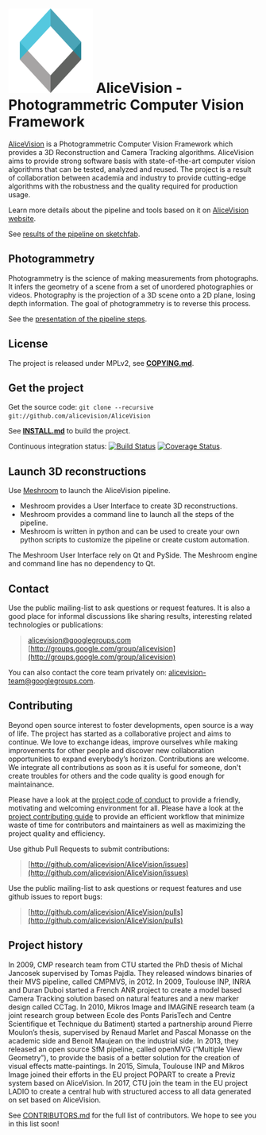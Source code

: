 ![AliceVision](https://github.com/alicevision/AliceVision/raw/develop/docs/logo/AliceVision_170.png) 
AliceVision - Photogrammetric Computer Vision Framework
=====================================

[AliceVision](http://alicevision.github.io) is a Photogrammetric Computer Vision Framework which provides a 3D Reconstruction and Camera Tracking algorithms.
AliceVision aims to provide strong software basis with state-of-the-art computer vision algorithms that can be tested, analyzed and reused.
The project is a result of collaboration between academia and industry to provide cutting-edge algorithms with the robustness and the quality required for production usage.

Learn more details about the pipeline and tools based on it on [AliceVision website](http://alicevision.github.io).

See [results of the pipeline on sketchfab](http://sketchfab.com/AliceVision).


## Photogrammetry

Photogrammetry is the science of making measurements from photographs.
It infers the geometry of a scene from a set of unordered photographies or videos.
Photography is the projection of a 3D scene onto a 2D plane, losing depth information.
The goal of photogrammetry is to reverse this process.

See the [presentation of the pipeline steps](http://alicevision.github.io/#photogrammetry).


## License

The project is released under MPLv2, see [**COPYING.md**](COPYING.md).


## Get the project

Get the source code: `git clone --recursive git://github.com/alicevision/AliceVision`

See [**INSTALL.md**](INSTALL.md) to build the project.

Continuous integration status: [![Build Status](https://travis-ci.org/alicevision/AliceVision.png?branch=develop)](https://travis-ci.org/alicevision/AliceVision) [![Coverage Status](https://coveralls.io/repos/github/alicevision/AliceVision/badge.png?branch=develop)](https://coveralls.io/github/alicevision/AliceVision?branch=develop).


## Launch 3D reconstructions

Use [Meshroom](https://github.com/alicevision/meshroom) to launch the AliceVision pipeline.
 - Meshroom provides a User Interface to create 3D reconstructions.
 - Meshroom provides a command line to launch all the steps of the pipeline.
 - Meshroom is written in python and can be used to create your own python scripts to customize the pipeline or create custom automation.

The Meshroom User Interface rely on Qt and PySide. The Meshroom engine and command line has no dependency to Qt.


## Contact

Use the public mailing-list to ask questions or request features. It is also a good place for informal discussions like sharing results, interesting related technologies or publications:
> [alicevision@googlegroups.com](mailto:alicevision@googlegroups.com)
> [http://groups.google.com/group/alicevision](http://groups.google.com/group/alicevision)

You can also contact the core team privately on: [alicevision-team@googlegroups.com](mailto:alicevision-team@googlegroups.com).


## Contributing

Beyond open source interest to foster developments, open source is a way of life. The project has started as a collaborative project and aims to continue. We love to exchange ideas, improve ourselves while making improvements for other people and discover new collaboration opportunities to expand everybody’s horizon.
Contributions are welcome. We integrate all contributions as soon as it is useful for someone, don't create troubles for others and the code quality is good enough for maintainance.

Please have a look at the [project code of conduct](CODE_OF_CONDUCT.md) to provide a friendly, motivating and welcoming environment for all.
Please have a look at the [project contributing guide](CONTRIBUTING.md) to provide an efficient workflow that minimize waste of time for contributors and maintainers as well as maximizing the project quality and efficiency.

Use github Pull Requests to submit contributions:
> [http://github.com/alicevision/AliceVision/issues](http://github.com/alicevision/AliceVision/issues)

Use the public mailing-list to ask questions or request features and use github issues to report bugs:
> [http://github.com/alicevision/AliceVision/pulls](http://github.com/alicevision/AliceVision/pulls)


## Project history

In 2009, CMP research team from CTU started the PhD thesis of Michal Jancosek supervised by Tomas Pajdla. They released windows binaries of their MVS pipeline, called CMPMVS, in 2012.
In 2009, Toulouse INP, INRIA and Duran Duboi started a French ANR project to create a model based Camera Tracking solution based on natural features and a new marker design called CCTag.
In 2010, Mikros Image and IMAGINE research team (a joint research group between Ecole des Ponts ParisTech and Centre Scientifique et Technique du Batiment) started a partnership around Pierre Moulon’s thesis, supervised by Renaud Marlet and Pascal Monasse on the academic side and Benoit Maujean on the industrial side. In 2013, they released an open source SfM pipeline, called openMVG (“Multiple View Geometry”), to provide the basis of a better solution for the creation of visual effects matte-paintings.
In 2015, Simula, Toulouse INP and Mikros Image joined their efforts in the EU project POPART to create a Previz system based on AliceVision.
In 2017, CTU join the team in the EU project LADIO to create a central hub with structured access to all data generated on set based on AliceVision.

See [CONTRIBUTORS.md](CONTRIBUTORS.md) for the full list of contributors. We hope to see you in this list soon!

